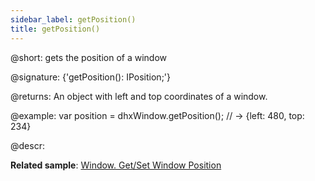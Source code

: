 ```yaml
---
sidebar_label: getPosition()
title: getPosition()
---          
```


@short: gets the position of a window

@signature: {'getPosition(): IPosition;'}

@returns:
An object with left and top coordinates of a window.

@example:
var position = dhxWindow.getPosition(); // -> {left: 480, top: 234}

@descr:

**Related sample**: [Window. Get/Set Window Position](https://snippet.dhtmlx.com/hc3ronrk)

[comment]: # (@relatedapi: window/api/window_setposition_method.md)

[comment]: # (@related:window/usage.md#positioning-window)
